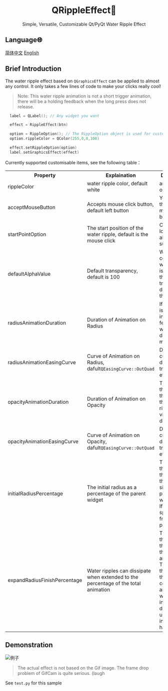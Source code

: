 <h1 align="center">QRippleEffect🌊</h1>

<p align="center">Simple, Versatile, Customizable Qt/PyQt Water Ripple Effect</p>

## Language🌐

[简体中文](./README_zh.md)
[English](./README.md)

## Brief Introduction
<p>
  
  The water ripple effect based on `QGraphicsEffect` can be applied to almost any control. It only takes a few lines of code to make your clicks really cool!

> Note: This water ripple animation is not a short trigger animation, there will be a holding feedback when the long press does not release.

```cpp
  label = QLabel(); // Any widget you want

  effect = RippleEffect(btn)

  option = RippleOption(); // The RippleOption object is used for customization
  option.rippleColor = QColor(255,0,0,100)

  effect.setRippleOption(option)
  label.setGraphicsEffect(effect)
```

  Currently supported customisable items, see the following table：

  <table>
    <tr>
      <th>Property</th>
      <th>Explaination</th>
      <th>Description</th>
    </tr>
    <tr>
      <td>rippleColor</td>
      <td>water ripple color, default white</td>
      <td>any color is okay</td>
    </tr>
    <tr>
      <td>acceptMouseButton</td>
      <td>Accepts mouse click button, default left button</td>
      <td>You can set the right and middle button</td>
    </tr>
    <tr>
      <td>startPointOption</td>
      <td>The start position of the water ripple, default is the mouse click</td>
      <td>Central location is also supported</td>
    </tr>
    <tr>
      <td>defaultAlphaValue</td>
      <td>Default transparency, default is 100</td>
      <td>When the color of the water ripple is opaque, the transparency defaults to this value</td>
    </tr>
    <tr>
      <td>radiusAnimationDuration</td>
      <td>Duration of Animation on Radius</td>
      <td>If the value is large, it intuitively feels that the water ripple diffuses more slowly</td>
    </tr>
    <tr>
      <td>radiusAnimationEasingCurve</td>
      <td>Curve of Animation on Radius, dafult<code>QEasingCurve::OutQuad</code></td>
      <td>Different curves have different transition effects</td>
    </tr>
    <tr>
      <td>opacityAnimationDuration</td>
      <td>Duration of Animation on Opacity</td>
      <td>The larger the value, the faster the water ripple visually dissipates</td>
    </tr>
    <tr>
      <td>opacityAnimationEasingCurve</td>
      <td>Curve of Animation on Opacity, dafult<code>QEasingCurve::OutQuad</code></td>
      <td>Different curves have different transition effects</td>
    </tr>
    <tr>
      <td>initialRadiusPercentage</td>
      <td>The initial radius as a percentage of the parent widget</td>
      <td>The larger the value, the larger the initial size of the perceived water ripple; If set to 0, it spreads from the point</td>
    </tr>
    <tr>
      <td>expandRadiusFinishPercentage</td>
      <td>Water ripples can dissipate when extended to the percentage of the total animation</td>
      <td>The smaller the value, the shorter the animation; The larger the value, the more coherent the animation will feel intuitively.It depends on user interaction habits</td>
    </tr>
  </table>

</p>

## Demonstration

![例子](https://github.com/Niwik-Dev/QRippleEffect/assets/168296107/daa73c9f-2d45-40df-a91d-2cf01b368721)

> The actual effect is not based on the Gif image. The frame drop problem of GifCam is quite serious. (laugh

See `test.py` for this sample
